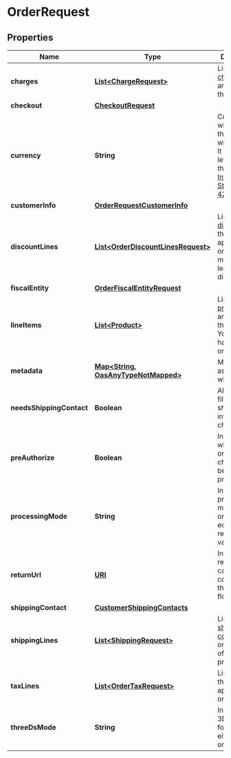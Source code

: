 

# OrderRequest

## Properties

Name | Type | Description | Notes
------------ | ------------- | ------------- | -------------
**charges** | [**List&lt;ChargeRequest&gt;**](ChargeRequest.md) | List of [charges](https://developers.conekta.com/v2.1.0/reference/orderscreatecharge) that are applied to the order |  [optional]
**checkout** | [**CheckoutRequest**](CheckoutRequest.md) |  |  [optional]
**currency** | **String** | Currency with which the payment will be made. It uses the 3-letter code of the [International Standard ISO 4217.](https://es.wikipedia.org/wiki/ISO_4217) | 
**customerInfo** | [**OrderRequestCustomerInfo**](OrderRequestCustomerInfo.md) |  | 
**discountLines** | [**List&lt;OrderDiscountLinesRequest&gt;**](OrderDiscountLinesRequest.md) | List of [discounts](https://developers.conekta.com/v2.1.0/reference/orderscreatediscountline) that are applied to the order. You must have at least one discount. |  [optional]
**fiscalEntity** | [**OrderFiscalEntityRequest**](OrderFiscalEntityRequest.md) |  |  [optional]
**lineItems** | [**List&lt;Product&gt;**](Product.md) | List of [products](https://developers.conekta.com/v2.1.0/reference/orderscreateproduct) that are sold in the order. You must have at least one product. | 
**metadata** | [**Map&lt;String, OasAnyTypeNotMapped&gt;**](OasAnyTypeNotMapped.md) | Metadata associated with the order |  [optional]
**needsShippingContact** | **Boolean** | Allows you to fill out the shipping information at checkout |  [optional]
**preAuthorize** | **Boolean** | Indicates whether the order charges must be preauthorized |  [optional]
**processingMode** | **String** | Indicates the processing mode for the order, either ecommerce, recurrent or validation. |  [optional]
**returnUrl** | [**URI**](URI.md) | Indicates the redirection callback upon completion of the 3DS2 flow. |  [optional]
**shippingContact** | [**CustomerShippingContacts**](CustomerShippingContacts.md) |  |  [optional]
**shippingLines** | [**List&lt;ShippingRequest&gt;**](ShippingRequest.md) | List of [shipping costs](https://developers.conekta.com/v2.1.0/reference/orderscreateshipping). If the online store offers digital products. |  [optional]
**taxLines** | [**List&lt;OrderTaxRequest&gt;**](OrderTaxRequest.md) | List of [taxes](https://developers.conekta.com/v2.1.0/reference/orderscreatetaxes) that are applied to the order. |  [optional]
**threeDsMode** | **String** | Indicates the 3DS2 mode for the order, either smart or strict. |  [optional]




